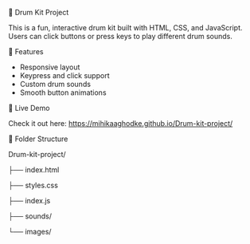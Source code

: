 🥁 Drum Kit Project

This is a fun, interactive drum kit built with HTML, CSS, and JavaScript. Users can click buttons or press keys to play different drum sounds.

🔧 Features

- Responsive layout
- Keypress and click support
- Custom drum sounds
- Smooth button animations

  
🚀 Live Demo

Check it out here:
https://mihikaaghodke.github.io/Drum-kit-project/


📁 Folder Structure

Drum-kit-project/

├── index.html

├── styles.css

├── index.js

├── sounds/

└── images/




